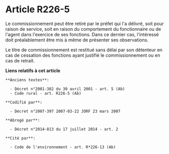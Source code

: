 # Article R226-5

Le commissionnement peut être retiré par le préfet qui l'a délivré, soit pour raison de service, soit en raison du
comportement du fonctionnaire ou de l'agent dans l'exercice de ses fonctions. Dans ce dernier cas, l'intéressé doit
préalablement être mis à même de présenter ses observations.

Le titre de commissionnement est restitué sans délai par son détenteur en cas de cessation des fonctions ayant justifié le
commissionnement ou en cas de retrait.

**Liens relatifs à cet article**

	**Anciens textes**:

	  - Décret n°2001-382 du 30 avril 2001 - art. 5 (Ab)
	  - Code rural - art. R226-5 (Ab)

	**Codifié par**:

	  - Décret n°2007-397 2007-03-22 JORF 23 mars 2007

	**Abrogé par**:

	  - Décret n°2014-813 du 17 juillet 2014 - art. 2

	**Cité par**:

	  - Code de l'environnement - art. R*226-13 (Ab)
